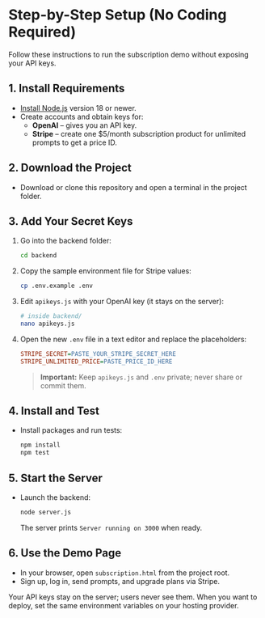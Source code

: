 # Step-by-Step Setup (No Coding Required)

Follow these instructions to run the subscription demo without exposing your API keys.

## 1. Install Requirements
- [Install Node.js](https://nodejs.org/) version 18 or newer.
- Create accounts and obtain keys for:
  - **OpenAI** – gives you an API key.
  - **Stripe** – create one $5/month subscription product for unlimited prompts to get a price ID.

## 2. Download the Project
- Download or clone this repository and open a terminal in the project folder.

## 3. Add Your Secret Keys
1. Go into the backend folder:
   ```bash
   cd backend
   ```
2. Copy the sample environment file for Stripe values:
   ```bash
   cp .env.example .env
   ```
3. Edit `apikeys.js` with your OpenAI key (it stays on the server):
   ```bash
   # inside backend/
   nano apikeys.js
   ```
4. Open the new `.env` file in a text editor and replace the placeholders:
   ```ini
   STRIPE_SECRET=PASTE_YOUR_STRIPE_SECRET_HERE
   STRIPE_UNLIMITED_PRICE=PASTE_PRICE_ID_HERE
   ```
   > **Important:** Keep `apikeys.js` and `.env` private; never share or commit them.

## 4. Install and Test
- Install packages and run tests:
  ```bash
  npm install
  npm test
  ```

## 5. Start the Server
- Launch the backend:
  ```bash
  node server.js
  ```
  The server prints `Server running on 3000` when ready.

## 6. Use the Demo Page
- In your browser, open `subscription.html` from the project root.
- Sign up, log in, send prompts, and upgrade plans via Stripe.

Your API keys stay on the server; users never see them. When you want to deploy, set the same environment variables on your hosting provider.
